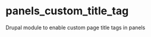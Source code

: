 panels_custom_title_tag
=======================

Drupal module to enable custom page title tags in panels